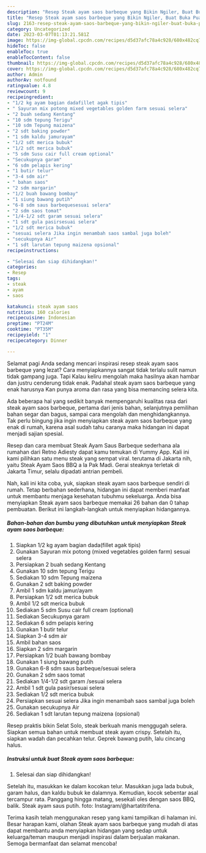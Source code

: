 ```yaml
---
description: "Resep Steak ayam saos barbeque yang Bikin Ngiler, Buat Buka Puasa Enak Banget"
title: "Resep Steak ayam saos barbeque yang Bikin Ngiler, Buat Buka Puasa Enak Banget"
slug: 2163-resep-steak-ayam-saos-barbeque-yang-bikin-ngiler-buat-buka-puasa-enak-banget
category: Uncategorized
date: 2023-03-07T01:13:21.581Z
image: https://img-global.cpcdn.com/recipes/d5d37afc78a4c928/680x482cq70/steak-ayam-saos-barbeque-foto-resep-utama.jpg
hideToc: false
enableToc: true
enableTocContent: false
thumbnail: https://img-global.cpcdn.com/recipes/d5d37afc78a4c928/680x482cq70/steak-ayam-saos-barbeque-foto-resep-utama.jpg
cover: https://img-global.cpcdn.com/recipes/d5d37afc78a4c928/680x482cq70/steak-ayam-saos-barbeque-foto-resep-utama.jpg
author: Admin
authorAv: notfound
ratingvalue: 4.8
reviewcount: 9
recipeingredient:
- "1/2 kg ayam bagian dadafillet agak tipis"
- " Sayuran mix potong mixed vegetables golden farm sesuai selera"
- "2 buah sedang Kentang"
- "10 sdm tepung Terigu"
- "10 sdm Tepung maizena"
- "2 sdt baking powder"
- "1 sdm kaldu jamurayam"
- "1/2 sdt merica bubuk"
- "1/2 sdt merica bubuk"
- "5 sdm Susu cair full cream optional"
- "Secukupnya garam"
- "6 sdm pelapis kering"
- "1 butir telur"
- "3-4 sdm air"
- " bahan saos"
- "2 sdm margarin"
- "1/2 buah bawang bombay"
- "1 siung bawang putih"
- "6-8 sdm saus barbequesesuai selera"
- "2 sdm saos tomat"
- "1/4-1/2 sdt garam sesuai selera"
- "1 sdt gula pasirsesuai selera"
- "1/2 sdt merica bubuk"
- "sesuai selera Jika ingin menambah saos sambal juga boleh"
- "secukupnya Air"
- "1 sdt larutan tepung maizena opsional"
recipeinstructions:

- "Selesai dan siap dihidangkan!"
categories:
- Resep
tags:
- steak
- ayam
- saos

katakunci: steak ayam saos 
nutrition: 160 calories
recipecuisine: Indonesian
preptime: "PT24M"
cooktime: "PT35M"
recipeyield: "1"
recipecategory: Dinner

---
```



Selamat pagi Anda sedang mencari inspirasi resep steak ayam saos barbeque yang lezat? Cara menyiapkannya sangat tidak terlalu sulit namun tidak gampang juga. Tapi Kalau keliru mengolah maka hasilnya akan hambar dan justru cenderung tidak enak. Padahal steak ayam saos barbeque yang enak harusnya Kan punya aroma dan rasa yang bisa memancing selera kita.


Ada beberapa hal yang sedikit banyak mempengaruhi kualitas rasa dari steak ayam saos barbeque, pertama dari jenis bahan, selanjutnya pemilihan bahan segar dan bagus, sampai cara mengolah dan menghidangkannya. Tak perlu bingung jika ingin menyiapkan steak ayam saos barbeque yang enak di rumah, karena asal sudah tahu caranya maka hidangan ini dapat menjadi sajian spesial.

Resep dan cara membuat Steak Ayam Saus Barbeque sederhana ala rumahan dari Retno Adiesty dapat kamu temukan di Yummy App. Kali ini kami pilihkan satu menu steak yang sempat viral. terutama di Jakarta nih, yaitu Steak Ayam Saos BBQ a la Pak Madi. Gerai steaknya terletak di Jakarta Timur, selalu dipadati antrian pembeli.


Nah, kali ini kita coba, yuk, siapkan steak ayam saos barbeque sendiri di rumah. Tetap berbahan sederhana, hidangan ini dapat memberi manfaat untuk membantu menjaga kesehatan tubuhmu sekeluarga. Anda bisa menyiapkan Steak ayam saos barbeque memakai 26 bahan dan 0 tahap pembuatan. Berikut ini langkah-langkah untuk menyiapkan hidangannya.

<!--inarticleads1-->

##### Bahan-bahan dan bumbu yang dibutuhkan untuk menyiapkan Steak ayam saos barbeque:

1. Siapkan 1/2 kg ayam bagian dada(fillet agak tipis)
1. Gunakan  Sayuran mix potong (mixed vegetables golden farm) sesuai selera
1. Persiapkan 2 buah sedang Kentang
1. Gunakan 10 sdm tepung Terigu
1. Sediakan 10 sdm Tepung maizena
1. Gunakan 2 sdt baking powder
1. Ambil 1 sdm kaldu jamur/ayam
1. Persiapkan 1/2 sdt merica bubuk
1. Ambil 1/2 sdt merica bubuk
1. Sediakan 5 sdm Susu cair full cream (optional)
1. Sediakan Secukupnya garam
1. Sediakan 6 sdm pelapis kering
1. Gunakan 1 butir telur
1. Siapkan 3-4 sdm air
1. Ambil  bahan saos
1. Siapkan 2 sdm margarin
1. Persiapkan 1/2 buah bawang bombay
1. Gunakan 1 siung bawang putih
1. Gunakan 6-8 sdm saus barbeque/sesuai selera
1. Gunakan 2 sdm saos tomat
1. Sediakan 1/4-1/2 sdt garam /sesuai selera
1. Ambil 1 sdt gula pasir/sesuai selera
1. Sediakan 1/2 sdt merica bubuk
1. Persiapkan sesuai selera Jika ingin menambah saos sambal juga boleh
1. Gunakan secukupnya Air
1. Sediakan 1 sdt larutan tepung maizena (opsional)


Resep praktis bikin Selat Solo, steak berkuah manis menggugah selera. Siapkan semua bahan untuk membuat steak ayam crispy. Setelah itu, siapkan wadah dan pecahkan telur. Geprek bawang putih, lalu cincang halus. 

<!--inarticleads2-->

##### Instruksi untuk buat Steak ayam saos barbeque:


1. Selesai dan siap dihidangkan!

Setelah itu, masukkan ke dalam kocokan telur. Masukkan juga lada bubuk, garam halus, dan kaldu bubuk ke dalamnya. Kemudian, kocok sebentar asal tercampur rata. Panggang hingga matang, sesekali oles dengan saos BBQ, balik. Steak ayam saus putih. foto: Instagram/@hartatitrifena. 

Terima kasih telah menggunakan resep yang kami tampilkan di halaman ini. Besar harapan kami, olahan Steak ayam saos barbeque yang mudah di atas dapat membantu anda menyiapkan hidangan yang sedap untuk keluarga/teman maupun menjadi inspirasi dalam berjualan makanan. Semoga bermanfaat dan selamat mencoba!
